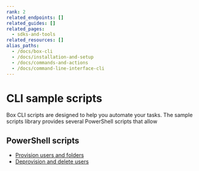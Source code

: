 ```yaml
---
rank: 2
related_endpoints: []
related_guides: []
related_pages:
  - sdks-and-tools
related_resources: []
alias_paths:
  - /docs/box-cli
  - /docs/installation-and-setup
  - /docs/commands-and-actions
  - /docs/command-line-interface-cli
---
```


# CLI sample scripts

Box CLI scripts are designed to help you
automate your tasks. The sample scripts library 
provides several PowerShell scripts that allow 

## PowerShell scripts

* [Provision users and folders][1]
* [Deprovision and delete users][2]

[1]: g://cli/quick-start/powershell-script-templates
[2]: g://cli/scripts/deprovision-users